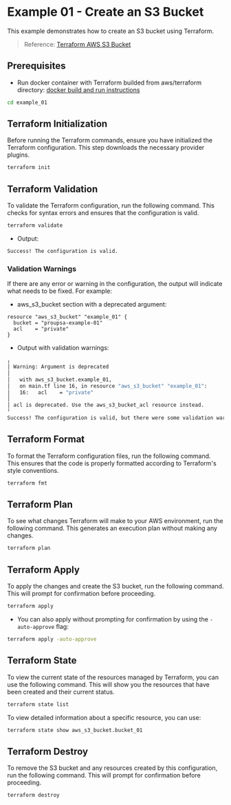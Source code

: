 # Example 01 - Create an S3 Bucket

This example demonstrates how to create an S3 bucket using Terraform.

> Reference: [Terraform AWS S3 Bucket](https://registry.terraform.io/providers/hashicorp/aws/latest/docs/resources/s3_bucket)

## Prerequisites

- Run docker container with Terraform builded from aws/terraform directory: [docker build and run instructions](../README.md)

```bash
cd example_01
```

## Terraform Initialization

Before running the Terraform commands, ensure you have initialized the Terraform configuration. This step downloads the necessary provider plugins.

```bash
terraform init
```

## Terraform Validation

To validate the Terraform configuration, run the following command. This checks for syntax errors and ensures that the configuration is valid.

```bash
terraform validate
```

- Output:

```bash
Success! The configuration is valid.
```

### Validation Warnings

If there are any error or warning in the configuration, the output will indicate what needs to be fixed. For example:

- aws_s3_bucket section with a deprecated argument:

```hcl
resource "aws_s3_bucket" "example_01" {
  bucket = "proupsa-example-01"
  acl    = "private"
}
```

- Output with validation warnings:

```bash
╷
│ Warning: Argument is deprecated
│
│   with aws_s3_bucket.example_01,
│   on main.tf line 16, in resource "aws_s3_bucket" "example_01":
│   16:   acl    = "private"
│
│ acl is deprecated. Use the aws_s3_bucket_acl resource instead.
╵
Success! The configuration is valid, but there were some validation warnings as shown above.
```

## Terraform Format

To format the Terraform configuration files, run the following command. This ensures that the code is properly formatted according to Terraform's style conventions.

```bash
terraform fmt
```

## Terraform Plan

To see what changes Terraform will make to your AWS environment, run the following command. This generates an execution plan without making any changes.

```bash
terraform plan
```

## Terraform Apply

To apply the changes and create the S3 bucket, run the following command. This will prompt for confirmation before proceeding.

```bash
terraform apply
```

- You can also apply without prompting for confirmation by using the `-auto-approve` flag:

```bash
terraform apply -auto-approve
```

## Terraform State

To view the current state of the resources managed by Terraform, you can use the following command. This will show you the resources that have been created and their current status.

```bash
terraform state list
```

To view detailed information about a specific resource, you can use:

```bash
terraform state show aws_s3_bucket.bucket_01
```

## Terraform Destroy

To remove the S3 bucket and any resources created by this configuration, run the following command. This will prompt for confirmation before proceeding.

```bash
terraform destroy
```
